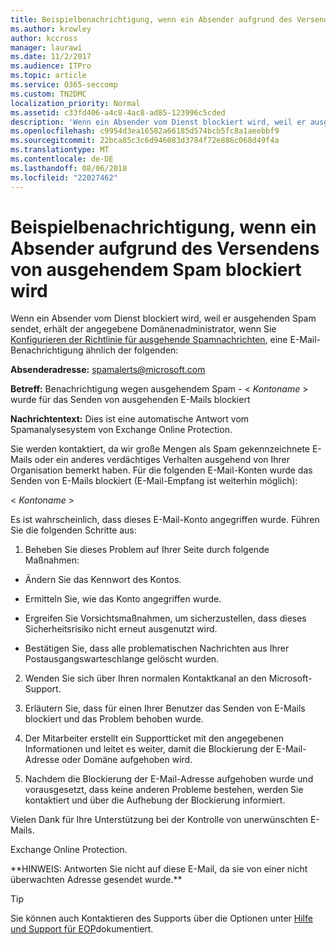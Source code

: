```yaml
---
title: Beispielbenachrichtigung, wenn ein Absender aufgrund des Versendens von ausgehendem Spam blockiert wird
ms.author: krowley
author: kccross
manager: laurawi
ms.date: 11/2/2017
ms.audience: ITPro
ms.topic: article
ms.service: O365-seccomp
ms.custom: TN2DMC
localization_priority: Normal
ms.assetid: c33fd406-a4c8-4ac8-ad85-123996c5cded
description: 'Wenn ein Absender vom Dienst blockiert wird, weil er ausgehenden Spam sendet, erhält der angegebene Domänenadministrator, wenn Sie Konfigurieren der Richtlinie für ausgehende Spamnachrichten, eine E-Mail-Benachrichtigung ähnlich der folgenden:'
ms.openlocfilehash: c9954d3ea16582a66185d574bcb5fc8a1aeebbf9
ms.sourcegitcommit: 22bca85c3c6d946083d3784f72e886c068d49f4a
ms.translationtype: MT
ms.contentlocale: de-DE
ms.lasthandoff: 08/06/2018
ms.locfileid: "22027462"
---
```

# <a name="sample-notification-when-a-sender-is-blocked-sending-outbound-spam"></a>Beispielbenachrichtigung, wenn ein Absender aufgrund des Versendens von ausgehendem Spam blockiert wird

Wenn ein Absender vom Dienst blockiert wird, weil er ausgehenden Spam sendet, erhält der angegebene Domänenadministrator, wenn Sie [Konfigurieren der Richtlinie für ausgehende Spamnachrichten](configure-the-outbound-spam-policy.md), eine E-Mail-Benachrichtigung ähnlich der folgenden: 
  
 **Absenderadresse:** spamalerts@microsoft.com 
  
 **Betreff:** Benachrichtigung wegen ausgehendem Spam - \<  *Kontoname*  \> wurde für das Senden von ausgehenden E-Mails blockiert 
  
 **Nachrichtentext:** Dies ist eine automatische Antwort vom Spamanalysesystem von Exchange Online Protection. 
  
Sie werden kontaktiert, da wir große Mengen als Spam gekennzeichnete E-Mails oder ein anderes verdächtiges Verhalten ausgehend von Ihrer Organisation bemerkt haben. Für die folgenden E-Mail-Konten wurde das Senden von E-Mails blockiert (E-Mail-Empfang ist weiterhin möglich):
  
\< *Kontoname*  \> 
  
Es ist wahrscheinlich, dass dieses E-Mail-Konto angegriffen wurde. Führen Sie die folgenden Schritte aus:
  
1. Beheben Sie dieses Problem auf Ihrer Seite durch folgende Maßnahmen:
    
  - Ändern Sie das Kennwort des Kontos.
    
  - Ermitteln Sie, wie das Konto angegriffen wurde.
    
  - Ergreifen Sie Vorsichtsmaßnahmen, um sicherzustellen, dass dieses Sicherheitsrisiko nicht erneut ausgenutzt wird.
    
  - Bestätigen Sie, dass alle problematischen Nachrichten aus Ihrer Postausgangswarteschlange gelöscht wurden.
    
2. Wenden Sie sich über Ihren normalen Kontaktkanal an den Microsoft-Support.
    
3. Erläutern Sie, dass für einen Ihrer Benutzer das Senden von E-Mails blockiert und das Problem behoben wurde.
    
4. Der Mitarbeiter erstellt ein Supportticket mit den angegebenen Informationen und leitet es weiter, damit die Blockierung der E-Mail-Adresse oder Domäne aufgehoben wird.
    
5. Nachdem die Blockierung der E-Mail-Adresse aufgehoben wurde und vorausgesetzt, dass keine anderen Probleme bestehen, werden Sie kontaktiert und über die Aufhebung der Blockierung informiert.
    
Vielen Dank für Ihre Unterstützung bei der Kontrolle von unerwünschten E-Mails.
  
Exchange Online Protection.
  
\*\*HINWEIS: Antworten Sie nicht auf diese E-Mail, da sie von einer nicht überwachten Adresse gesendet wurde.\*\*
  
> [!TIP]
> Sie können auch Kontaktieren des Supports über die Optionen unter [Hilfe und Support für EOP](eop/help-and-support-for-eop.md)dokumentiert. 
  


